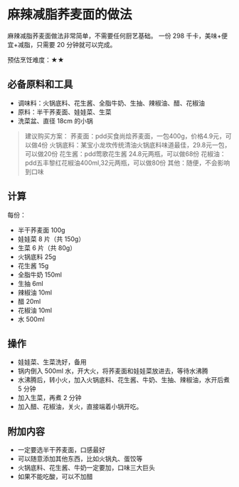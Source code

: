 # 麻辣减脂荞麦面的做法

麻辣减脂荞麦面做法非常简单，不需要任何厨艺基础。
一份 298 千卡，美味+便宜+减脂，只需要 20 分钟就可以完成。

预估烹饪难度：★★

## 必备原料和工具

* 调味料：火锅底料、花生酱、全脂牛奶、生抽、辣椒油、醋、花椒油
* 原料：半干荞麦面、娃娃菜、生菜
* 洗菜盆、直径 18cm 的小锅

> 建议购买方案：
> 荞麦面：pdd买食尚烩荞麦面，一包400g，价格4.9元，可以做4份
> 火锅底料：某宝小龙坎传统清油火锅底料味道最佳，29.8元一包，可以做20份
> 花生酱：pdd莺歌花生酱 24.8元两瓶，可以做68份
> 花椒油：pdd五丰黎红花椒油400ml,32元两瓶，可以做80份
> 其他：随便，不会影响到口味

## 计算

每份：

- 半干荞麦面 100g
- 娃娃菜 8 片（共 150g）
- 生菜 6 片（共 80g）
- 火锅底料 25g
- 花生酱 15g
- 全脂牛奶 150ml
- 生抽 6ml
- 辣椒油 10ml
- 醋 20ml
- 花椒油 10ml
- 水 500ml

## 操作

- 娃娃菜、生菜洗好，备用
- 锅内倒入 500ml 水，开大火，将荞麦面和娃娃菜放进去，等待水沸腾
- 水沸腾后，转小火，加入火锅底料、花生酱、牛奶、生抽、辣椒油，水开后煮 5 分钟
- 加入生菜，再煮 2 分钟
- 加入醋、花椒油，关火，直接端着小锅开吃。

## 附加内容

* 一定要选半干荞麦面，口感最好
* 可以随意添加其他东西，比如火锅丸、蛋饺等
* 火锅底料、花生酱、牛奶一定要加，口味三大巨头
* 如果不能吃酸，可以不加醋


